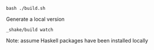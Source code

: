 
    bash ./build.sh
    
Generate a local version

    _shake/build watch
    
Note: assume Haskell packages have been installed locally
